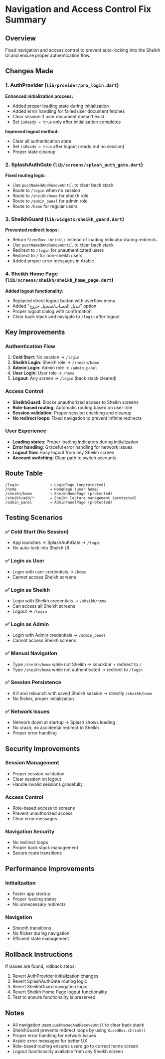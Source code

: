 # Navigation and Access Control Fix Summary

## Overview
Fixed navigation and access control to prevent auto-locking into the Sheikh UI and ensure proper authentication flow.

## Changes Made

### 1. AuthProvider (`lib/provider/pro_login.dart`)
**Enhanced initialization process:**
- Added proper loading state during initialization
- Added error handling for failed user document fetches
- Clear session if user document doesn't exist
- Set `isReady = true` only after initialization completes

**Improved logout method:**
- Clear all authentication state
- Set `isReady = true` after logout (ready but no session)
- Proper state cleanup

### 2. SplashAuthGate (`lib/screens/splash_auth_gate.dart`)
**Fixed routing logic:**
- Use `pushNamedAndRemoveUntil` to clear back stack
- Route to `/login` when no session
- Route to `/sheikh/home` for sheikh role
- Route to `/admin_panel` for admin role
- Route to `/home` for regular users

### 3. SheikhGuard (`lib/widgets/sheikh_guard.dart`)
**Prevented redirect loops:**
- Return `SizedBox.shrink()` instead of loading indicator during redirects
- Use `pushNamedAndRemoveUntil` to clear back stack
- Redirect to `/login` for unauthenticated users
- Redirect to `/` for non-sheikh users
- Added proper error messages in Arabic

### 4. Sheikh Home Page (`lib/screens/sheikh/sheikh_home_page.dart`)
**Added logout functionality:**
- Replaced direct logout button with overflow menu
- Added "تبديل الحساب/تسجيل خروج" option
- Proper logout dialog with confirmation
- Clear back stack and navigate to `/login` after logout

## Key Improvements

### Authentication Flow
1. **Cold Start**: No session → `/login`
2. **Sheikh Login**: Sheikh role → `/sheikh/home`
3. **Admin Login**: Admin role → `/admin_panel`
4. **User Login**: User role → `/home`
5. **Logout**: Any screen → `/login` (back stack cleared)

### Access Control
- **SheikhGuard**: Blocks unauthorized access to Sheikh screens
- **Role-based routing**: Automatic routing based on user role
- **Session validation**: Proper session checking and cleanup
- **No redirect loops**: Fixed navigation to prevent infinite redirects

### User Experience
- **Loading states**: Proper loading indicators during initialization
- **Error handling**: Graceful error handling for network issues
- **Logout flow**: Easy logout from any Sheikh screen
- **Account switching**: Clear path to switch accounts

## Route Table
```
/login              → LoginPage (unprotected)
/home               → HomePage (user home)
/sheikh/home        → SheikhHomePage (protected)
/sheikh/add/*       → Sheikh lecture management (protected)
/admin_panel        → AdminPanelPage (protected)
```

## Testing Scenarios

### ✅ Cold Start (No Session)
- App launches → SplashAuthGate → `/login`
- No auto-lock into Sheikh UI

### ✅ Login as User
- Login with user credentials → `/home`
- Cannot access Sheikh screens

### ✅ Login as Sheikh
- Login with Sheikh credentials → `/sheikh/home`
- Can access all Sheikh screens
- Logout → `/login`

### ✅ Login as Admin
- Login with Admin credentials → `/admin_panel`
- Cannot access Sheikh screens

### ✅ Manual Navigation
- Type `/sheikh/home` while not Sheikh → snackbar + redirect to `/`
- Type `/sheikh/home` while not authenticated → redirect to `/login`

### ✅ Session Persistence
- Kill and relaunch with saved Sheikh session → directly `/sheikh/home`
- No flicker, proper initialization

### ✅ Network Issues
- Network down at startup → Splash shows loading
- No crash, no accidental redirect to Sheikh
- Proper error handling

## Security Improvements

### Session Management
- Proper session validation
- Clear session on logout
- Handle invalid sessions gracefully

### Access Control
- Role-based access to screens
- Prevent unauthorized access
- Clear error messages

### Navigation Security
- No redirect loops
- Proper back stack management
- Secure route transitions

## Performance Improvements

### Initialization
- Faster app startup
- Proper loading states
- No unnecessary redirects

### Navigation
- Smooth transitions
- No flicker during navigation
- Efficient state management

## Rollback Instructions

If issues are found, rollback steps:
1. Revert AuthProvider initialization changes
2. Revert SplashAuthGate routing logic
3. Revert SheikhGuard navigation logic
4. Revert Sheikh Home Page logout functionality
5. Test to ensure functionality is preserved

## Notes

- All navigation uses `pushNamedAndRemoveUntil` to clear back stack
- SheikhGuard prevents redirect loops by using `SizedBox.shrink()`
- Proper error handling for network issues
- Arabic error messages for better UX
- Role-based routing ensures users go to correct home screen
- Logout functionality available from any Sheikh screen

